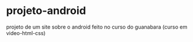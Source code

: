 # projeto-android
 projeto de um site sobre o android feito no curso do guanabara (curso em video-html-css)
